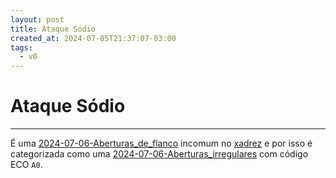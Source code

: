 ```yaml
---
layout: post
title: Ataque Sódio
created_at: 2024-07-05T21:37:07-03:00
tags:
  - v0
---
```

# Ataque Sódio
----

É uma [2024-07-06-Aberturas_de_flanco](2024-07-06-Aberturas_de_flanco.md) incomum no [xadrez](2024-07-06-Xadrez.md) e por isso é categorizada como uma [2024-07-06-Aberturas_irregulares](2024-07-06-Aberturas_irregulares.md) com código ECO `A0`.